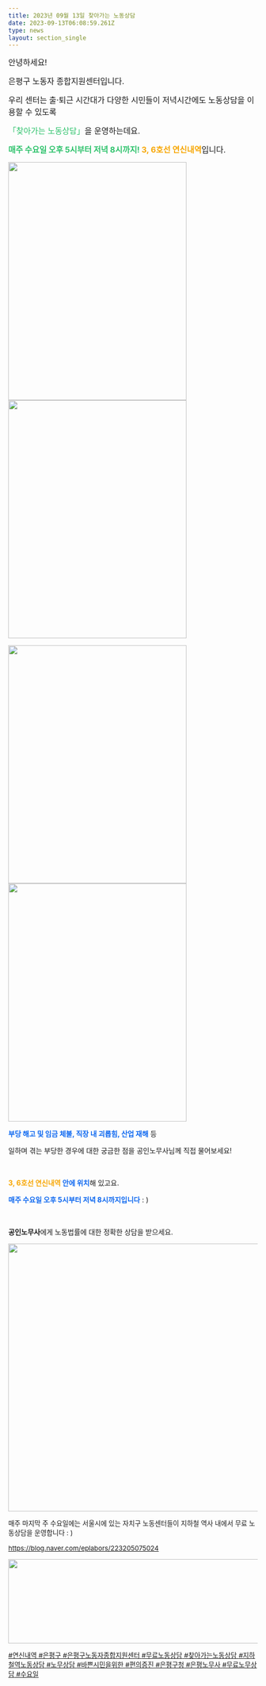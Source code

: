 ```yaml
---
title: 2023년 09월 13일 찾아가는 노동상담
date: 2023-09-13T06:08:59.261Z
type: news
layout: section_single
---
```

<p id="SE-0dd4e0d1-fc30-485f-977c-a33e2aa22536" class="se-text-paragraph se-text-paragraph-align-"><span id="SE-e5e12999-989e-4329-8124-7e3c4ce52cab" class="se-fs-fs16 se-ff-system se-style-unset" style="font-size: 12pt;">안녕하세요!</span></p>
<p id="SE-addf096c-d565-4b2f-aef4-cd5b28cdc399" class="se-text-paragraph se-text-paragraph-align-"><span id="SE-ded7f723-00a5-4e83-aa49-56afe80dffcd" class="se-fs-fs16 se-ff-system se-style-unset" style="font-size: 12pt;">은평구 노동자 종합지원센터입니다.</span></p>
<p id="SE-712038da-9237-4f23-ab3e-e471fd0618a0" class="se-text-paragraph se-text-paragraph-align-"><span style="font-size: 12pt;"><span id="SE-8400f770-7521-4216-b121-1e4bd45c5b64" class="se-fs-fs16 se-ff-system se-style-unset">우리 센터는&nbsp;</span><span id="SE-c15a1e52-7320-4a9b-82a1-e32be2c2d865" class="se-fs-fs16 se-ff-system se-style-unset">출&middot;퇴근 시간대가 다양한</span>&nbsp;<span id="SE-38846aef-bf61-417c-8f40-3f8996a07bdd" class="se-fs-fs16 se-ff-system se-style-unset">시민들이 저녁시간에도 노동상담</span><span id="SE-ebd2f1ad-8cf2-40d7-8b7d-46fc3b5b229d" class="se-fs-fs16 se-ff-system se-style-unset">을 이용할 수 있도록</span></span></p>
<p class="se-text-paragraph se-text-paragraph-align-"><span style="font-size: 12pt;"><span id="SE-ebd2f1ad-8cf2-40d7-8b7d-46fc3b5b229d" class="se-fs-fs16 se-ff-system se-style-unset"> <span style="color: #2dc26b;">「</span></span><span id="SE-ab6fa4d2-2491-4c8e-80d3-ff88944f5a81" class="se-fs-fs16 se-ff-system se-style-unset" style="color: #2dc26b;">찾아</span><span id="SE-18ed0804-f152-483f-b33f-f2efe0c8099e" class="se-fs-fs16 se-ff-system se-style-unset"><span style="color: #2dc26b;">가는 노동상담」</span>을 운영하는데요.</span></span></p>
<p id="SE-d0153d03-6d0c-4b34-bd72-723a9672192b" class="se-text-paragraph se-text-paragraph-align-"><span style="font-size: 12pt;"><span id="SE-9169bcb1-ee46-4898-ae09-1f9734a17513" class="se-fs-fs16 se-ff-system se-style-unset" style="color: #2dc26b;"><strong>매주 수요일 오후 5시부터 저녁 8시까지!</strong></span><span id="SE-7bcccdde-c296-4b7b-b296-2750523a1fd7" class="se-fs-fs16 se-ff-system se-style-unset"><strong>&nbsp;</strong></span><span id="SE-5adb8425-90e0-4b9e-8987-0f84a9cb1f42" class="se-fs-fs16 se-ff-system se-style-unset" style="color: #f7a602;"><strong>3, 6호선 연신내역</strong></span><span id="SE-e5e8fcc1-baec-44ef-abe9-2c464cefc916" class="se-fs-fs16 se-ff-system se-style-unset">입니다.</span></span></p>
<p class="se-text-paragraph se-text-paragraph-align-"><span style="font-size: 10pt;"><span class="se-fs-fs16 se-ff-system se-style-unset"><img src="https://drive.tiny.cloud/1/engl1s97gj9hrxpoa7eh7z5f05ozxfm1box3nxkh4j7a43ei/a4c02ff6-0603-4c7b-8b6d-341d4ab9b762" alt="" width="360" height="480" /><img src="https://drive.tiny.cloud/1/engl1s97gj9hrxpoa7eh7z5f05ozxfm1box3nxkh4j7a43ei/fb51dc4f-ceea-480a-8b63-15425fc4988e" alt="" width="360" height="480" /></span></span></p>
<p class="se-text-paragraph se-text-paragraph-align-"><span style="font-size: 10pt;"><span class="se-fs-fs16 se-ff-system se-style-unset"><img src="https://drive.tiny.cloud/1/engl1s97gj9hrxpoa7eh7z5f05ozxfm1box3nxkh4j7a43ei/afedbe97-6141-4347-9c93-0b8d0d720200" alt="" width="360" height="480" /><img src="https://drive.tiny.cloud/1/engl1s97gj9hrxpoa7eh7z5f05ozxfm1box3nxkh4j7a43ei/927389ba-19ee-4eb3-a4fd-c17d92e672d2" alt="" width="360" height="480" /></span></span></p>
<p id="SE-e52c44c8-08b8-47ef-922a-e5b5d71337f2" class="se-text-paragraph se-text-paragraph-align-left"><span id="SE-743183bd-8167-486d-9107-01ee539bccd2" class="se-fs-fs16 se-ff-system se-style-unset" style="color: #0c67f0;"><strong>부당 해고 및 임금 체불, 직장 내 괴롭힘, 산업 재해</strong></span><span id="SE-c7e452e9-bbc2-4372-83d1-a2e21057c4e7" class="se-fs-fs16 se-ff-system se-style-unset">&nbsp;등</span></p>
<p id="SE-52be5d88-6221-454b-9f7f-ec5e49808715" class="se-text-paragraph se-text-paragraph-align-left"><span id="SE-a166dfd9-5390-47d1-8a6b-65580fcab22e" class="se-fs-fs16 se-ff-system se-style-unset">일하며 겪는 부당한 경우에 대한 궁금한 점을 공인노무사님께 직접 물어보세요!</span></p>
<p id="SE-0d3c6a02-89af-4347-8aee-2b3893d72487" class="se-text-paragraph se-text-paragraph-align-left"><span id="SE-ee690776-385d-4d93-830b-0089350725d5" class="se-fs-fs16 se-ff-system se-style-unset">​</span></p>
<p id="SE-28f29b23-ce4f-4b84-b8fb-22b4e3a5612d" class="se-text-paragraph se-text-paragraph-align-left"><span id="SE-8978330d-36d8-46d8-bcf2-5ade78b484bf" class="se-fs-fs16 se-ff-system se-style-unset"><strong><span style="color: #f7a602;">3, 6호선 연신내역</span>&nbsp;</strong></span><span id="SE-6235dae0-dcd0-45e7-a5f8-f3da60264fd5" class="se-fs-fs16 se-ff-system se-style-unset" style="color: #0c67f0;"><strong>안에 위치</strong></span><span id="SE-ffe8154e-1cda-44e0-a926-322a77140aea" class="se-fs-fs16 se-ff-system se-style-unset">해 있고요.</span></p>
<p id="SE-c22764db-bd4e-4b2c-8fc7-aae495a23cf7" class="se-text-paragraph se-text-paragraph-align-left"><span id="SE-730c4757-e45d-4d16-9c81-d64653a5b3b1" class="se-fs-fs16 se-ff-system se-style-unset" style="color: #0c67f0;"><strong>매주 수요일 오후 5시부터 저녁 8시까지입니다</strong></span><span id="SE-9122c8b5-8867-4771-81d8-9c00638e97c3" class="se-fs-fs16 se-ff-system se-style-unset">&nbsp;: )</span></p>
<p id="SE-fb0699c1-3592-40d9-acd5-47c68c14f4c7" class="se-text-paragraph se-text-paragraph-align-left"><span id="SE-2b12e711-667e-4b6a-8e68-f6a51ffa3cf0" class="se-fs-fs16 se-ff-system se-style-unset">​</span></p>
<p id="SE-0a5c5ba8-40d8-41d8-a99e-9b4b5909f3ed" class="se-text-paragraph se-text-paragraph-align-left"><span id="SE-125a1280-9472-4348-ad80-af3406f0e44b" class="se-fs-fs16 se-ff-system se-style-unset"><strong>공인노무사</strong></span><span id="SE-5fc32874-dc85-433e-8982-953230bdc6e3" class="se-fs-fs16 se-ff-system se-style-unset">에게 노동법률에 대한 정확한 상담을 받으세요.</span></p>
<p class="se-text-paragraph se-text-paragraph-align-left"><span class="se-fs-fs16 se-ff-system se-style-unset"><img src="https://drive.tiny.cloud/1/engl1s97gj9hrxpoa7eh7z5f05ozxfm1box3nxkh4j7a43ei/6dbb210f-6f7d-4d57-b052-85238f82d639" alt="" width="540" height="540" /></span></p>
<p class="se-text-paragraph se-text-paragraph-align-left"><span class="se-fs-fs16 se-ff-system se-style-unset" style="font-size: 10pt;">매주 마지막 주 수요일에는 서울시에 있는 자치구 노동센터들이 지하철 역사 내에서 무료 노동상담을 운영합니다 : )</span></p>
<p class="se-text-paragraph se-text-paragraph-align-left"><span class="se-fs-fs16 se-ff-system se-style-unset" style="font-size: 10pt;"><a class="se-link" href="https://blog.naver.com/eplabors/223205075024" target="_blank" rel="noopener"><u>https://blog.naver.com/eplabors/223205075024</u></a></span></p>
<p class="se-text-paragraph se-text-paragraph-align-left"><span class="se-fs-fs16 se-ff-system se-style-unset" style="font-size: 10pt;"><u><img src="https://drive.tiny.cloud/1/engl1s97gj9hrxpoa7eh7z5f05ozxfm1box3nxkh4j7a43ei/27b919e3-922c-4068-8636-4fa63313886d" alt="" width="652" height="170" /></u></span></p>
<p class="se-text-paragraph se-text-paragraph-align-left"><span class="se-fs-fs16 se-ff-system se-style-unset" style="font-size: 10pt;"><u><span id="SE-d703448f-dd3d-40a7-be2e-a09daa66b81c" class="se-fs-fs11 se-ff-system se-style-unset"><span class="__se-hash-tag">#연신내역</span>&nbsp;<span class="__se-hash-tag">#은평구</span></span>&nbsp;<span id="SE-46162d87-8fba-4d66-9f82-9681a913ad46" class="se-fs-fs11 se-ff-system se-style-unset"><span class="__se-hash-tag">#은평구노동자종합지원센터</span>&nbsp;<span class="__se-hash-tag">#무료노동상담</span>&nbsp;<span class="__se-hash-tag">#찾아가는노동상담</span></span>&nbsp;<span id="SE-a10ac89c-a658-46ef-a8d8-8959c0dce356" class="se-fs-fs11 se-ff-system se-style-unset"><span class="__se-hash-tag">#지하철역노동상담</span></span>&nbsp;<span id="SE-e6ab2f6d-eac1-4e32-bafd-e1552eec919c" class="se-fs-fs11 se-ff-system se-style-unset"><span class="__se-hash-tag">#노무상담</span></span>&nbsp;<span id="SE-dcd9058c-0888-4e93-80a3-33facd5b4882" class="se-fs-fs11 se-ff-system se-style-unset"><span class="__se-hash-tag">#바쁜시민을위한</span></span>&nbsp;<span id="SE-8bedfeda-9703-4649-843a-0b5e413367d9" class="se-fs-fs11 se-ff-system se-style-unset"><span class="__se-hash-tag">#편의증진</span>&nbsp;<span class="__se-hash-tag">#은평구청</span>&nbsp;<span class="__se-hash-tag">#은평노무사</span>&nbsp;<span class="__se-hash-tag">#무료노무상담</span>&nbsp;<span class="__se-hash-tag">#수요일</span></span></u></span></p>